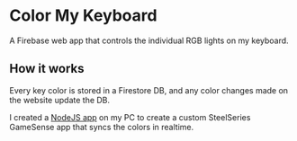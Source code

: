 # Color My Keyboard
A Firebase web app that controls the individual RGB lights on my keyboard.

## How it works
Every key color is stored in a Firestore DB, and any color changes made on the website update the DB.

I created a [NodeJS app](https://github.com/kumpmati/online-rgb-keyboard) on my PC to create a custom SteelSeries GameSense app that syncs the colors in realtime.